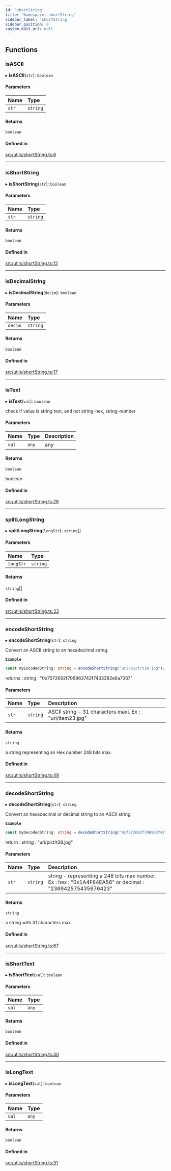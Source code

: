 ```yaml
---
id: 'shortString'
title: 'Namespace: shortString'
sidebar_label: 'shortString'
sidebar_position: 0
custom_edit_url: null
---
```


## Functions

### isASCII

▸ **isASCII**(`str`): `boolean`

#### Parameters

| Name  | Type     |
| :---- | :------- |
| `str` | `string` |

#### Returns

`boolean`

#### Defined in

[src/utils/shortString.ts:6](https://github.com/notV4l/starknet.js/blob/c20c3bd/src/utils/shortString.ts#L6)

---

### isShortString

▸ **isShortString**(`str`): `boolean`

#### Parameters

| Name  | Type     |
| :---- | :------- |
| `str` | `string` |

#### Returns

`boolean`

#### Defined in

[src/utils/shortString.ts:12](https://github.com/notV4l/starknet.js/blob/c20c3bd/src/utils/shortString.ts#L12)

---

### isDecimalString

▸ **isDecimalString**(`decim`): `boolean`

#### Parameters

| Name    | Type     |
| :------ | :------- |
| `decim` | `string` |

#### Returns

`boolean`

#### Defined in

[src/utils/shortString.ts:17](https://github.com/notV4l/starknet.js/blob/c20c3bd/src/utils/shortString.ts#L17)

---

### isText

▸ **isText**(`val`): `boolean`

check if value is string text, and not string-hex, string-number

#### Parameters

| Name  | Type  | Description |
| :---- | :---- | :---------- |
| `val` | `any` | any         |

#### Returns

`boolean`

boolean

#### Defined in

[src/utils/shortString.ts:26](https://github.com/notV4l/starknet.js/blob/c20c3bd/src/utils/shortString.ts#L26)

---

### splitLongString

▸ **splitLongString**(`longStr`): `string`[]

#### Parameters

| Name      | Type     |
| :-------- | :------- |
| `longStr` | `string` |

#### Returns

`string`[]

#### Defined in

[src/utils/shortString.ts:33](https://github.com/notV4l/starknet.js/blob/c20c3bd/src/utils/shortString.ts#L33)

---

### encodeShortString

▸ **encodeShortString**(`str`): `string`

Convert an ASCII string to an hexadecimal string.

**`Example`**

```typescript
const myEncodedString: string = encodeShortString("uri/pict/t38.jpg");
```

returns : string : "0x7572692f706963742f7433382e6a7067"

#### Parameters

| Name  | Type     | Description                                              |
| :---- | :------- | :------------------------------------------------------- |
| `str` | `string` | ASCII string - 31 characters maxi. Ex : "uri/item23.jpg" |

#### Returns

`string`

a string representing an Hex number 248 bits max.

#### Defined in

[src/utils/shortString.ts:49](https://github.com/notV4l/starknet.js/blob/c20c3bd/src/utils/shortString.ts#L49)

---

### decodeShortString

▸ **decodeShortString**(`str`): `string`

Convert an hexadecimal or decimal string to an ASCII string.

**`Example`**

```typescript
const myDecodedString: string = decodeShortString("0x7572692f706963742f7433382e6a7067");
```

return : string : "uri/pict/t38.jpg"

#### Parameters

| Name  | Type     | Description                                                                                              |
| :---- | :------- | :------------------------------------------------------------------------------------------------------- |
| `str` | `string` | string - representing a 248 bits max number. Ex : hex : "0x1A4F64EA56" or decimal : "236942575435676423" |

#### Returns

`string`

a string with 31 characters max.

#### Defined in

[src/utils/shortString.ts:67](https://github.com/notV4l/starknet.js/blob/c20c3bd/src/utils/shortString.ts#L67)

---

### isShortText

▸ **isShortText**(`val`): `boolean`

#### Parameters

| Name  | Type  |
| :---- | :---- |
| `val` | `any` |

#### Returns

`boolean`

#### Defined in

[src/utils/shortString.ts:30](https://github.com/notV4l/starknet.js/blob/c20c3bd/src/utils/shortString.ts#L30)

---

### isLongText

▸ **isLongText**(`val`): `boolean`

#### Parameters

| Name  | Type  |
| :---- | :---- |
| `val` | `any` |

#### Returns

`boolean`

#### Defined in

[src/utils/shortString.ts:31](https://github.com/notV4l/starknet.js/blob/c20c3bd/src/utils/shortString.ts#L31)
